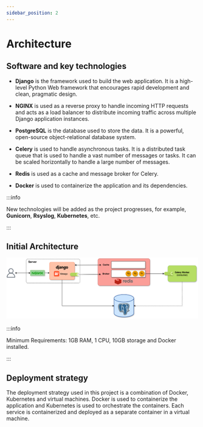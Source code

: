 ```yaml
---
sidebar_position: 2
---
```


# Architecture

## Software and key technologies

- **Django** is the framework used to build the web application. It is a high-level Python Web framework that encourages rapid development and clean, pragmatic design.

- **NGINX** is used as a reverse proxy to handle incoming HTTP requests and acts as a load balancer to distribute incoming traffic across multiple Django application instances.

- **PostgreSQL** is the database used to store the data. It is a powerful, open-source object-relational database system.

- **Celery** is used to handle asynchronous tasks. It is a distributed task queue that is used to handle a vast number of messages or tasks. It can be scaled horizontally to handle a large number of messages.

- **Redis** is used as a cache and message broker for Celery.

- **Docker** is used to containerize the application and its dependencies.

:::info

New technologies will be added as the project progresses, for example, **Gunicorn**, **Rsyslog**, **Kubernetes**, etc.

:::

## Initial Architecture

![Wesago Architecture](../static/img/wesago_architecture_original.png)

:::info

Minimum Requirements: 1GB RAM, 1 CPU, 10GB storage and Docker installed.

:::

## Deployment strategy

The deployment strategy used in this project is a combination of Docker, Kubernetes and virtual machines. Docker is used to containerize the application and Kubernetes is used to orchestrate the containers. Each service is containerized and deployed as a separate container in a virtual machine.
